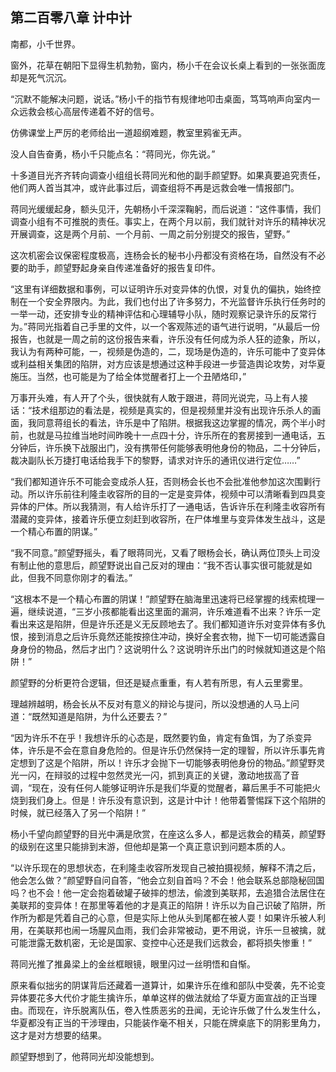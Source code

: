 ## 第二百零八章 计中计
南都，小千世界。

窗外，花草在朝阳下显得生机勃勃，窗内，杨小千在会议长桌上看到的一张张面庞却是死气沉沉。

“沉默不能解决问题，说话。”杨小千的指节有规律地叩击桌面，笃笃响声向室内一众远救会核心高层传递着不好的信号。

仿佛课堂上严厉的老师给出一道超纲难题，教室里鸦雀无声。

没人自告奋勇，杨小千只能点名：“蒋同光，你先说。”

十多道目光齐齐转向调查小组组长蒋同光和他的副手颜望野。如果真要追究责任，他们两人首当其冲，或许此事过后，调查组将不再是远救会唯一情报部门。

蒋同光缓缓起身，额头见汗，先朝杨小千深深鞠躬，而后说道：“这件事情，我们调查小组有不可推脱的责任。事实上，在两个月以前，我们就针对许乐的精神状况开展调查，这是两个月前、一个月前、一周之前分别提交的报告，望野。”

这次机密会议保密程度极高，连杨会长的秘书小丹都没有资格在场，自然没有不必要的助手，颜望野起身亲自传递准备好的报告复印件。

“这里有详细数据和事例，可以证明许乐对变异体的仇恨，对复仇的偏执，始终控制在一个安全界限内。为此，我们也付出了许多努力，不光监督许乐执行任务时的一举一动，还安排专业的精神评估和心理辅导小队，随时观察记录许乐的反常行为。”蒋同光指着自己手里的文件，以一个客观陈述的语气进行说明，“从最后一份报告，也就是一周之前的这份报告来看，许乐没有任何成为杀人狂的迹象，所以，我认为有两种可能，一，视频是伪造的，二，现场是伪造的，许乐可能中了变异体或利益相关集团的陷阱，对方应该是想通过这种手段进一步营造舆论攻势，对华夏施压。当然，也可能是为了给全体觉醒者打上一个丑陋烙印，”

万事开头难，有人开了个头，很快就有人敢于跟进，蒋同光说完，马上有人接话：“技术组那边的看法是，视频是真实的，但是视频里并没有出现许乐杀人的画面，我同意蒋组长的看法，许乐是中了陷阱。根据我这边掌握的情况，两个半小时前，也就是马拉维当地时间昨晚十一点四十分，许乐所在的套房接到一通电话，五分钟后，许乐换下战服出门，没有携带任何能够表明他身份的物品，二十分钟后，裁决副队长万捷打电话给我手下的黎野，请求对许乐的通讯仪进行定位……”

“我们都知道许乐不可能会变成杀人狂，否则杨会长也不会批准他参加这次围剿行动。所以许乐前往利隆圭收容所的目的一定是变异体，视频中可以清晰看到四具变异体的尸体。所以我猜测，有人给许乐打了一通电话，告诉许乐在利隆圭收容所有潜藏的变异体，接着许乐便立刻赶到收容所，在尸体堆里与变异体发生战斗，这是一个精心布置的阴谋。”

“我不同意。”颜望野摇头，看了眼蒋同光，又看了眼杨会长，确认两位顶头上司没有制止他的意思后，颜望野说出自己反对的理由：“我不否认事实很可能就是如此，但我不同意你刚才的看法。”

“这根本不是一个精心布置的阴谋！”颜望野在脑海里迅速将已经掌握的线索梳理一遍，继续说道，“三岁小孩都能看出这里面的漏洞，许乐难道看不出来？许乐一定看出来这是陷阱，但是许乐还是义无反顾地去了。我们都知道许乐对变异体有多仇恨，接到消息之后许乐竟然还能按捺住冲动，换好全套衣物，抛下一切可能透露自身身份的物品，然后才出门？这说明什么？这说明许乐出门的时候就知道这是个陷阱！”

颜望野的分析更符合逻辑，但还是疑点重重，有人若有所思，有人云里雾里。

理越辨越明，杨会长从不反对有意义的辩论与提问，所以没想通的人马上问道：“既然知道是陷阱，为什么还要去？”

“因为许乐不在乎！我想许乐的心态是，既然要钓鱼，肯定有鱼饵，为了杀变异体，许乐是不会在意自身危险的。但是许乐仍然保持一定的理智，所以许乐事先肯定想到了这是个陷阱，所以！许乐才会抛下一切能够表明他身份的物品。”颜望野灵光一闪，在辩驳的过程中忽然灵光一闪，抓到真正的关键，激动地拔高了音调，“现在，没有任何人能够证明许乐是我们华夏的觉醒者，幕后黑手不可能把火烧到我们身上。但是！许乐没有意识到，这是计中计！他带着警惕踩下这个陷阱的时候，就已经落入了另一个陷阱！”

杨小千望向颜望野的目光中满是欣赏，在座这么多人，都是远救会的精英，颜望野的级别在这里只能排到末游，但他却是第一个真正意识到问题本质的人。

“以许乐现在的思想状态，在利隆圭收容所发现自己被拍摄视频，解释不清之后，他会怎么做？”颜望野自问自答，“他会立刻自首吗？不会！他会联系总部隐秘回国吗？也不会！他一定会抱着破罐子破摔的想法，偷渡到美联邦，去追猎合法居住在美联邦的变异体！在那里等着他的才是真正的陷阱！许乐以为自己识破了陷阱，所作所为都是凭着自己的心意，但是实际上他从头到尾都在被人耍！如果许乐被人利用，在美联邦也闹一场腥风血雨，我们会非常被动，更不用说，许乐一旦被擒，就可能泄露无数机密，无论是国家、变控中心还是我们远救会，都将损失惨重！”

蒋同光推了推鼻梁上的金丝框眼镜，眼里闪过一丝明悟和自惭。

原来看似拙劣的阴谋背后还藏着一道算计，如果许乐在维和部队中受袭，先不论变异体要花多大代价才能生擒许乐，单单这样的做法就给了华夏方面宣战的正当理由。而现在，许乐脱离队伍，卷入性质恶劣的丑闻，无论许乐做了什么发生什么，华夏都没有正当的干涉理由，只能装作毫不相关，只能在牌桌底下的阴影里角力，这才是对方想要的结果。

颜望野想到了，他蒋同光却没能想到。

